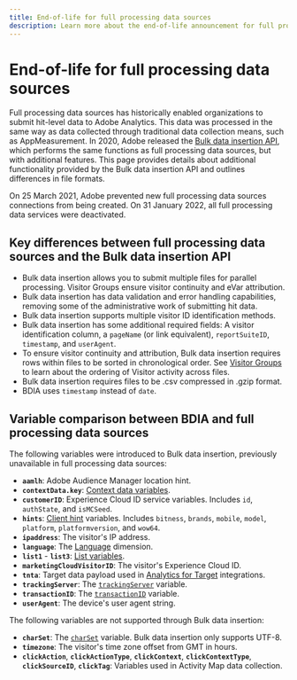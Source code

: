 ```yaml
---
title: End-of-life for full processing data sources
description: Learn more about the end-of-life announcement for full processing data sources.
---
```


# End-of-life for full processing data sources

Full processing data sources has historically enabled organizations to submit hit-level data to Adobe Analytics. This data was processed in the same way as data collected through traditional data collection means, such as AppMeasurement. In 2020, Adobe released the [Bulk data insertion API](https://developer.adobe.com/analytics-apis/docs/2.0/guides/endpoints/bulk-data-insertion/), which performs the same functions as full processing data sources, but with additional features. This page provides details about additional functionality provided by the Bulk data insertion API and outlines differences in file formats.

On 25 March 2021, Adobe prevented new full processing data sources connections from being created. On 31 January 2022, all full processing data services were deactivated.

## Key differences between full processing data sources and the Bulk data insertion API

* Bulk data insertion allows you to submit multiple files for parallel processing. Visitor Groups ensure visitor continuity and eVar attribution.
* Bulk data insertion has data validation and error handling capabilities, removing some of the administrative work of submitting hit data.
* Bulk data insertion supports multiple visitor ID identification methods.
* Bulk data insertion has some additional required fields: A visitor identification column, a `pageName` (or link equivalent), `reportSuiteID`, `timestamp`, and `userAgent`.
* To ensure visitor continuity and attribution, Bulk data insertion requires rows within files to be sorted in chronological order. See [Visitor Groups](https://developer.adobe.com/analytics-apis/docs/2.0/guides/endpoints/bulk-data-insertion/visitor-groups/) to learn about the ordering of Visitor activity across files.
* Bulk data insertion requires files to be .csv compressed in .gzip format.
* BDIA uses `timestamp` instead of `date`.

## Variable comparison between BDIA and full processing data sources

The following variables were introduced to Bulk data insertion, previously unavailable in full processing data sources:

* **`aamlh`**: Adobe Audience Manager location hint.
* **`contextData.key`**: [Context data variables](/help/implement/vars/page-vars/contextdata.md).
* **`customerID`**: Experience Cloud ID service variables. Includes `id`, `authState`, and `isMCSeed`.
* **`hints`**: [Client hint](https://experienceleague.adobe.com/docs/experience-platform/edge/fundamentals/user-agent-client-hints.html) variables. Includes `bitness`, `brands`, `mobile`, `model`, `platform`, `platformversion`, and `wow64`.
* **`ipaddress`**: The visitor's IP address.
* **`language`**: The [Language](/help/components/dimensions/language.md) dimension.
* **`list1`** - **`list3`**: [List variables](/help/implement/vars/page-vars/list.md).
* **`marketingCloudVisitorID`**: The visitor's Experience Cloud ID.
* **`tnta`**: Target data payload used in [Analytics for Target](https://experienceleague.adobe.com/docs/target/using/integrate/a4t/a4t.html) integrations.
* **`trackingServer`**: The [`trackingServer`](/help/implement/vars/config-vars/trackingserver.md) variable.
* **`transactionID`**: The [`transactionID`](/help/implement/vars/page-vars/transactionid.md) variable.
* **`userAgent`**: The device's user agent string.

The following variables are not supported through Bulk data insertion:

* **`charSet`**: The [`charSet`](/help/implement/vars/config-vars/charset.md) variable. Bulk data insertion only supports UTF-8.
* **`timezone`**: The visitor's time zone offset from GMT in hours.
* **`clickAction`**, **`clickActionType`**, **`clickContext`**, **`clickContextType`**, **`clickSourceID`**, **`clickTag`**: Variables used in Activity Map data collection.
